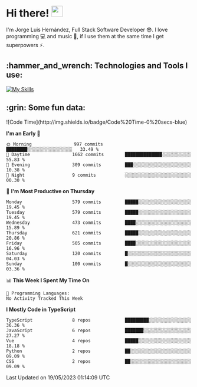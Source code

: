 <h1 align="left">
 <abc>
  <br>Hi there! <img src="https://user-images.githubusercontent.com/42378118/110234147-e3259600-7f4e-11eb-95be-0c4047144dea.gif" width="30"><br>
 </abc>
</h1>

I'm Jorge Luis Hernández, Full Stack Software Developer :sunglasses:. I love programming :computer: and music :musical_score:, if I use them at the same time I get superpowers :zap:. 


<h2 align="left">:hammer_and_wrench: Technologies and Tools I use:</h2>

[![My Skills](https://skillicons.dev/icons?i=js,ts,html,css,py,vue,react,next,nest,postgres,mysql)](https://skillicons.dev)

<h2 align="left">:grin: Some fun data:</h2>
<!--START_SECTION:waka-->
![Code Time](http://img.shields.io/badge/Code%20Time-0%20secs-blue)

**I'm an Early 🐤** 

```text
🌞 Morning                997 commits         ████████░░░░░░░░░░░░░░░░░   33.49 % 
🌆 Daytime                1662 commits        ██████████████░░░░░░░░░░░   55.83 % 
🌃 Evening                309 commits         ███░░░░░░░░░░░░░░░░░░░░░░   10.38 % 
🌙 Night                  9 commits           ░░░░░░░░░░░░░░░░░░░░░░░░░   00.30 % 
```
📅 **I'm Most Productive on Thursday** 

```text
Monday                   579 commits         █████░░░░░░░░░░░░░░░░░░░░   19.45 % 
Tuesday                  579 commits         █████░░░░░░░░░░░░░░░░░░░░   19.45 % 
Wednesday                473 commits         ████░░░░░░░░░░░░░░░░░░░░░   15.89 % 
Thursday                 621 commits         █████░░░░░░░░░░░░░░░░░░░░   20.86 % 
Friday                   505 commits         ████░░░░░░░░░░░░░░░░░░░░░   16.96 % 
Saturday                 120 commits         █░░░░░░░░░░░░░░░░░░░░░░░░   04.03 % 
Sunday                   100 commits         █░░░░░░░░░░░░░░░░░░░░░░░░   03.36 % 
```


📊 **This Week I Spent My Time On** 

```text
💬 Programming Languages: 
No Activity Tracked This Week
```

**I Mostly Code in TypeScript** 

```text
TypeScript               8 repos             █████████░░░░░░░░░░░░░░░░   36.36 % 
JavaScript               6 repos             ███████░░░░░░░░░░░░░░░░░░   27.27 % 
Vue                      4 repos             █████░░░░░░░░░░░░░░░░░░░░   18.18 % 
Python                   2 repos             ██░░░░░░░░░░░░░░░░░░░░░░░   09.09 % 
CSS                      2 repos             ██░░░░░░░░░░░░░░░░░░░░░░░   09.09 % 
```




 Last Updated on 19/05/2023 01:14:09 UTC
<!--END_SECTION:waka-->
